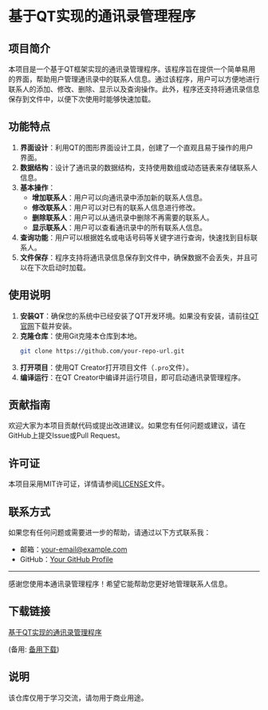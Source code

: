 # 基于QT实现的通讯录管理程序

## 项目简介

本项目是一个基于QT框架实现的通讯录管理程序。该程序旨在提供一个简单易用的界面，帮助用户管理通讯录中的联系人信息。通过该程序，用户可以方便地进行联系人的添加、修改、删除、显示以及查询操作。此外，程序还支持将通讯录信息保存到文件中，以便下次使用时能够快速加载。

## 功能特点

1. **界面设计**：利用QT的图形界面设计工具，创建了一个直观且易于操作的用户界面。
2. **数据结构**：设计了通讯录的数据结构，支持使用数组或动态链表来存储联系人信息。
3. **基本操作**：
   - **增加联系人**：用户可以向通讯录中添加新的联系人信息。
   - **修改联系人**：用户可以对已有的联系人信息进行修改。
   - **删除联系人**：用户可以从通讯录中删除不再需要的联系人。
   - **显示联系人**：用户可以查看通讯录中的所有联系人信息。
4. **查询功能**：用户可以根据姓名或电话号码等关键字进行查询，快速找到目标联系人。
5. **文件保存**：程序支持将通讯录信息保存到文件中，确保数据不会丢失，并且可以在下次启动时加载。

## 使用说明

1. **安装QT**：确保您的系统中已经安装了QT开发环境。如果没有安装，请前往[QT官网](https://www.qt.io/)下载并安装。
2. **克隆仓库**：使用Git克隆本仓库到本地。
   ```bash
   git clone https://github.com/your-repo-url.git
   ```
3. **打开项目**：使用QT Creator打开项目文件（`.pro`文件）。
4. **编译运行**：在QT Creator中编译并运行项目，即可启动通讯录管理程序。

## 贡献指南

欢迎大家为本项目贡献代码或提出改进建议。如果您有任何问题或建议，请在GitHub上提交Issue或Pull Request。

## 许可证

本项目采用MIT许可证，详情请参阅[LICENSE](LICENSE)文件。

## 联系方式

如果您有任何问题或需要进一步的帮助，请通过以下方式联系我：
- 邮箱：your-email@example.com
- GitHub：[Your GitHub Profile](https://github.com/your-username)

---

感谢您使用本通讯录管理程序！希望它能帮助您更好地管理联系人信息。

## 下载链接
[基于QT实现的通讯录管理程序](https://pan.quark.cn/s/8a42b7c34b55) 

(备用: [备用下载](https://pan.baidu.com/s/1UtKE6sapsZkCa7uKM4sQRA?pwd=1234))

## 说明

该仓库仅用于学习交流，请勿用于商业用途。
